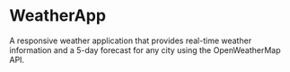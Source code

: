 # WeatherApp
A responsive weather application that provides real-time weather information and a 5-day forecast for any city using the OpenWeatherMap API.
